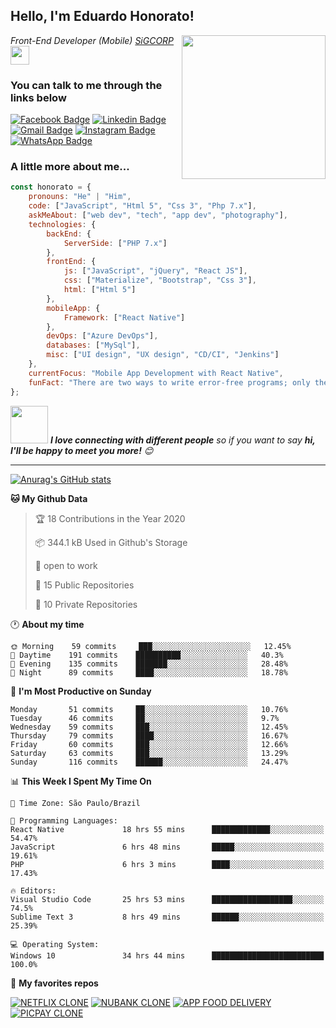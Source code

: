 <h2>Hello, I'm Eduardo Honorato!</h2>
<img align='right' src="https://media.giphy.com/media/M9gbBd9nbDrOTu1Mqx/giphy.gif" width="230">
<p><em>Front-End Developer (Mobile) <a href="https://www.sigcorp.com.br">SiGCORP</a><img src="https://media.giphy.com/media/WUlplcMpOCEmTGBtBW/giphy.gif" width="30"> 
</em></p>

### You can talk to me through the links below


[![Facebook Badge](https://img.shields.io/badge/-Facebook-blue?style=plastic&logo=Facebook&logoColor=white&link=https://www.facebook.com/eduardohonoratoo/)](https://www.facebook.com/eduardohonoratoo/)
[![Linkedin Badge](https://img.shields.io/badge/-LinkedIn-blue?style=plastic&logo=Linkedin&logoColor=white&link=https://www.linkedin.com/in/EduardoHonorato/)](https://www.linkedin.com/in/EduardoHonorato/)
[![Gmail Badge](https://img.shields.io/badge/-Gmail-c14438?style=plastic&logo=Gmail&logoColor=white&link=mailto:dev.honorato@gmail.com)](mailto:dev.honorato@gmail.com)
[![Instagram Badge](https://img.shields.io/badge/-Instagram-purple?style=plastic&logo=instagram&logoColor=white&link=https://instagram.com/dudu.honorato/)](https://instagram.com/dudu.honorato)
[![WhatsApp Badge](https://img.shields.io/badge/-WhatsApp-green?style=plastic&logo=WhatsApp&logoColor=white&link=https://wa.me/05512991096938/)](https://wa.me/05512991096938)

### A little more about me...  

```javascript
const honorato = {
    pronouns: "He" | "Him",
    code: ["JavaScript", "Html 5", "Css 3", "Php 7.x"],
    askMeAbout: ["web dev", "tech", "app dev", "photography"],
    technologies: {
        backEnd: {
            ServerSide: ["PHP 7.x"]
        },
        frontEnd: {
            js: ["JavaScript", "jQuery", "React JS"],
            css: ["Materialize", "Bootstrap", "Css 3"],
            html: ["Html 5"]
        },
        mobileApp: {
            Framework: ["React Native"]
        },
        devOps: ["Azure DevOps"],
        databases: ["MySql"],
        misc: ["UI design", "UX design", "CD/CI", "Jenkins"]
    },
    currentFocus: "Mobile App Development with React Native",
    funFact: "There are two ways to write error-free programs; only the third one works"
};
```

<img src="https://media.giphy.com/media/LnQjpWaON8nhr21vNW/giphy.gif" width="60"> <em><b>I love connecting with different people</b> so if you want to say <b>hi, I'll be happy to meet you more!</b> 😊</em>

---
<!--START_SECTION:waka-->
[![Anurag's GitHub stats](https://github-readme-stats.vercel.app/api?username=eduardohonorato&hide=contribs,prs)](https://github.com/anuraghazra/github-readme-stats)


**🐱 My Github Data** 

> 🏆 18 Contributions in the Year 2020
 > 
> 📦 344.1 kB Used in Github's Storage 
 > 
> 💼 open to work
 > 
> 📜 15 Public Repositories 
 > 
> 🔑 10 Private Repositories  
 > 
🕐 **About my time** 

```text
🌞 Morning    59 commits     ███░░░░░░░░░░░░░░░░░░░░░░   12.45% 
🌆 Daytime    191 commits    ██████████░░░░░░░░░░░░░░░   40.3% 
🌃 Evening    135 commits    ███████░░░░░░░░░░░░░░░░░░   28.48% 
🌙 Night      89 commits     ████░░░░░░░░░░░░░░░░░░░░░   18.78%

```
📅 **I'm Most Productive on Sunday** 

```text
Monday       51 commits     ██░░░░░░░░░░░░░░░░░░░░░░░   10.76% 
Tuesday      46 commits     ██░░░░░░░░░░░░░░░░░░░░░░░   9.7% 
Wednesday    59 commits     ███░░░░░░░░░░░░░░░░░░░░░░   12.45% 
Thursday     79 commits     ████░░░░░░░░░░░░░░░░░░░░░   16.67% 
Friday       60 commits     ███░░░░░░░░░░░░░░░░░░░░░░   12.66% 
Saturday     63 commits     ███░░░░░░░░░░░░░░░░░░░░░░   13.29% 
Sunday       116 commits    ██████░░░░░░░░░░░░░░░░░░░   24.47%

```


📊 **This Week I Spent My Time On** 

```text
🔅 Time Zone: São Paulo/Brazil

💬 Programming Languages: 
React Native             18 hrs 55 mins      █████████████░░░░░░░░░░░░   54.47% 
JavaScript               6 hrs 48 mins       █████░░░░░░░░░░░░░░░░░░░░   19.61% 
PHP                      6 hrs 3 mins        ████░░░░░░░░░░░░░░░░░░░░░   17.43% 

🔥 Editors: 
Visual Studio Code       25 hrs 53 mins      ██████████████████░░░░░░░   74.5% 
Sublime Text 3           8 hrs 49 mins       ██████░░░░░░░░░░░░░░░░░░░   25.39% 

💻 Operating System: 
Windows 10               34 hrs 44 mins      █████████████████████████   100.0%

```
📲 **My favorites repos** 

[![NETFLIX CLONE](https://github-readme-stats.vercel.app/api/pin/?username=eduardohonorato&repo=Netflix-Clone-React-Native)](https://github.com/EduardoHonorato/Netflix-Clone-React-Native)
[![NUBANK CLONE](https://github-readme-stats.vercel.app/api/pin/?username=eduardohonorato&repo=Clone-App-Nubank)](https://github.com/EduardoHonorato/Clone-App-Nubank)
[![APP FOOD DELIVERY](https://github-readme-stats.vercel.app/api/pin/?username=eduardohonorato&repo=App-Food-Delivery)](https://github.com/EduardoHonorato/App-Food-Delivery)
[![PICPAY CLONE](https://github-readme-stats.vercel.app/api/pin/?username=eduardohonorato&repo=Clone-ui-PicPay-com-React-Native)](https://github.com/EduardoHonorato/Clone-ui-PicPay-com-React-Native)


